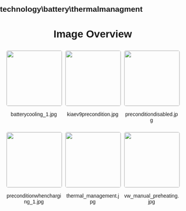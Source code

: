 ## technology\battery\thermalmanagment
<style>
    body {
        font-family: Arial, sans-serif;
        margin: 0;
        padding: 0;
    }
    .image-gallery {
        display: flex;
        flex-wrap: wrap;
        gap: 10px;
        justify-content: center;
        padding: 10px;
    }
    .image-gallery img {
        width: 150px;
        height: auto;
        border: 1px solid #ddd;
        border-radius: 5px;
    }
    .image-gallery div {
        flex: 1 1 calc(33.333% - 20px); /* Three images per row on large screens */
        max-width: 150px;
        text-align: center;
    }
    @media (max-width: 768px) {
        .image-gallery div {
            flex: 1 1 calc(50% - 20px); /* Two images per row on medium screens */
        }
    }
    @media (max-width: 480px) {
        .image-gallery div {
            flex: 1 1 100%; /* One image per row on small screens */
        }
    }
</style>
<h1 style ="text-align: center;"> Image Overview </h1> <div class="image-gallery">
<div>
<img src="https://media.evkx.net/multimedia/technology/battery/thermalmanagment/batterycooling_1_st.jpg">
<p>batterycooling_1.jpg</p>
</div>
<div>
<img src="https://media.evkx.net/multimedia/technology/battery/thermalmanagment/kiaev9precondition_st.jpg">
<p>kiaev9precondition.jpg</p>
</div>
<div>
<img src="https://media.evkx.net/multimedia/technology/battery/thermalmanagment/preconditiondisabled_st.jpg">
<p>preconditiondisabled.jpg</p>
</div>
<div>
<img src="https://media.evkx.net/multimedia/technology/battery/thermalmanagment/preconditionwhencharging_1_st.jpg">
<p>preconditionwhencharging_1.jpg</p>
</div>
<div>
<img src="https://media.evkx.net/multimedia/technology/battery/thermalmanagment/thermal_management_st.jpg">
<p>thermal_management.jpg</p>
</div>
<div>
<img src="https://media.evkx.net/multimedia/technology/battery/thermalmanagment/vw_manual_preheating_st.jpg">
<p>vw_manual_preheating.jpg</p>
</div>
</div>
